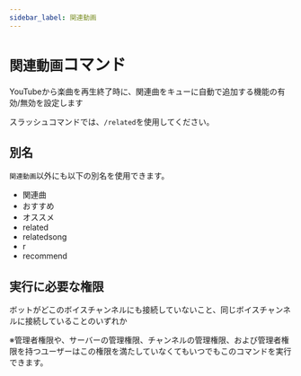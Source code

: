 ```yaml
---
sidebar_label: 関連動画
---
```

# `関連動画`コマンド
YouTubeから楽曲を再生終了時に、関連曲をキューに自動で追加する機能の有効/無効を設定します

スラッシュコマンドでは、`/related`を使用してください。

## 別名
`関連動画`以外にも以下の別名を使用できます。

- 関連曲
- おすすめ
- オススメ
- related
- relatedsong
- r
- recommend




## 実行に必要な権限
ボットがどこのボイスチャンネルにも接続していないこと、同じボイスチャンネルに接続していることのいずれか

※管理者権限や、サーバーの管理権限、チャンネルの管理権限、および管理者権限を持つユーザーはこの権限を満たしていなくてもいつでもこのコマンドを実行できます。
  

